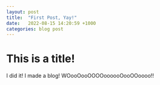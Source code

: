 ```yaml
---
layout: post
title:  "First Post, Yay!"
date:   2022-08-15 14:20:59 +1000
categories: blog post
---
```


# This is a title!

I did it! I made a blog! WOooOooOOOOoooooOooOOoooo!!